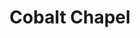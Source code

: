---
title: "Cobalt Chapel"
summary: "Cobalt Chapel was formed in 2014 by London-based vocalist and actress Cecilia Fage and Sheffield-based musician Jarrod Gosling ."
image: "cobalt-chapel.jpg"
---